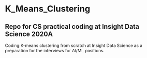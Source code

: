 # K_Means_Clustering
## Repo for CS practical coding at Insight Data Science 2020A
Coding K-means clustering from scratch at Insight Data Science as a preparation for the interviews for AI/ML positions. 
